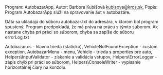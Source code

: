 Program: AutobazarApp,
Autor: Barbora Kubišová  kubisova@kros.sk,
Popis: Program AutobazarApp slúži na spravovanie áut v autobazáre.

Dáta sa ukladajú do súboru autobazar.txt do adresára, v ktorom bol program spustený.
Program predpokladá, že má práva na prácu  s týmto súborom.
Ak nastane chyba pri práci so súborom, chyba sa zapíše do súboru errorLog.txt

Autobazar.cs - hlavná trieda (statická),
VehicleNotFoundException - custom exception,
AutobazarMenu - menu,
Vehicle - trieda s properties pre auto,
Helpers\InputValidator - získanie a validácia vstupov,
Helpers\ErrorLogger - zápis chýb pri práci so súborom,
Helpers\ConsoleWriter - vypísanie horizontálnej čiary na konzolu.
